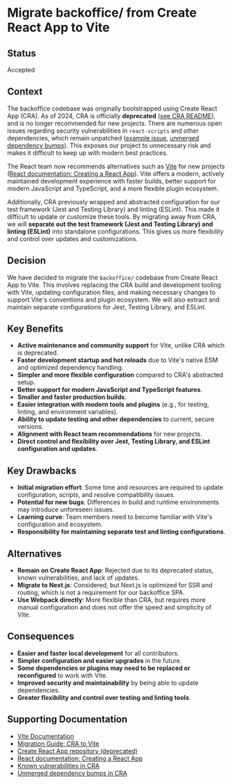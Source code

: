 # Migrate backoffice/ from Create React App to Vite

## Status

Accepted

## Context

The backoffice codebase was originally bootstrapped using Create React App (CRA). As of 2024, CRA is officially **deprecated** ([see CRA README](https://github.com/facebook/create-react-app)), and is no longer recommended for new projects. There are numerous open issues regarding security vulnerabilities in `react-scripts` and other dependencies, which remain unpatched ([example issue](https://github.com/facebook/create-react-app/issues/17040), [unmerged dependency bumps](https://github.com/facebook/create-react-app/pull/13778)). This exposes our project to unnecessary risk and makes it difficult to keep up with modern best practices.

The React team now recommends alternatives such as [Vite](https://vitejs.dev/) for new projects ([React documentation: Creating a React App](https://react.dev/learn/creating-a-react-app)). Vite offers a modern, actively maintained development experience with faster builds, better support for modern JavaScript and TypeScript, and a more flexible plugin ecosystem.

Additionally, CRA previously wrapped and abstracted configuration for our test framework (Jest and Testing Library) and linting (ESLint). This made it difficult to update or customize these tools. By migrating away from CRA, we will **separate out the test framework (Jest and Testing Library) and linting (ESLint)** into standalone configurations. This gives us more flexibility and control over updates and customizations.

## Decision

We have decided to migrate the `backoffice/` codebase from Create React App to Vite. This involves replacing the CRA build and development tooling with Vite, updating configuration files, and making necessary changes to support Vite's conventions and plugin ecosystem. We will also extract and maintain separate configurations for Jest, Testing Library, and ESLint.

## Key Benefits

- **Active maintenance and community support** for Vite, unlike CRA which is deprecated.
- **Faster development startup and hot reloads** due to Vite's native ESM and optimized dependency handling.
- **Simpler and more flexible configuration** compared to CRA's abstracted setup.
- **Better support for modern JavaScript and TypeScript features**.
- **Smaller and faster production builds**.
- **Easier integration with modern tools and plugins** (e.g., for testing, linting, and environment variables).
- **Ability to update testing and other dependencies** to current, secure versions.
- **Alignment with React team recommendations** for new projects.
- **Direct control and flexibility over Jest, Testing Library, and ESLint configuration and updates**.

## Key Drawbacks

- **Initial migration effort**: Some time and resources are required to update configuration, scripts, and resolve compatibility issues.
- **Potential for new bugs**: Differences in build and runtime environments may introduce unforeseen issues.
- **Learning curve**: Team members need to become familiar with Vite's configuration and ecosystem.
- **Responsibility for maintaining separate test and linting configurations**.

## Alternatives

- **Remain on Create React App**: Rejected due to its deprecated status, known vulnerabilities, and lack of updates.
- **Migrate to Next.js**: Considered, but Next.js is optimized for SSR and routing, which is not a requirement for our backoffice SPA.
- **Use Webpack directly**: More flexible than CRA, but requires more manual configuration and does not offer the speed and simplicity of Vite.

## Consequences

- **Easier and faster local development** for all contributors.
- **Simpler configuration and easier upgrades** in the future.
- **Some dependencies or plugins may need to be replaced or reconfigured** to work with Vite.
- **Improved security and maintainability** by being able to update dependencies.
- **Greater flexibility and control over testing and linting tools**.

## Supporting Documentation

- [Vite Documentation](https://vitejs.dev/)
- [Migration Guide: CRA to Vite](https://vitejs.dev/guide/#scaffolding-your-first-vite-project)
- [Create React App repository (deprecated)](https://github.com/facebook/create-react-app)
- [React documentation: Creating a React App](https://react.dev/learn/creating-a-react-app)
- [Known vulnerabilities in CRA](https://github.com/facebook/create-react-app/issues/17040)
- [Unmerged dependency bumps in CRA](https://github.com/facebook/create-react-app/pull/13778)

